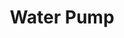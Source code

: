 ---
title: Water Pump
type: hardware
desc: This is mostly used for pumping water in or out of tanks, acquaponics, irrigation and related systems.
tags:
    - Actuator
    - City
    - Agriculture
---